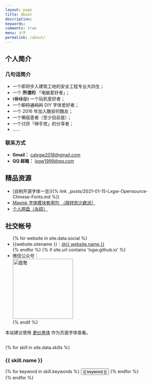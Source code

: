 ```yaml
---
layout: page
title: About
description: 
keywords: 
comments: true
menu: 关于
permalink: /about/
---
```




## 个人简介
### 几句话简介
- 一个即将步入建筑工地的安全工程专业大四生；
- 一个 **所谓的** 「电脑爱好者」；
- ~~(曾经是)~~ 一个玩机爱好者；
- 一个~~即将退坑的~~ DIY 字体爱好者；
- 一个 2016 年加入酷安的酷友；
- 一个懒癌患者（至少目前是）；
- 一个讨厌「伸手党」的分享者；
- ……

### 联系方式
- **Gmail：** [calxgw2018@gmail.com](mailto:calxgw2018@gmail.com)
- **QQ 邮箱：** [lxgw1999@qq.com](mailto:lxgw1999@qq.com)

## 精品资源
- [自制开源字体一览]({% link _posts/2021-01-15-Lxgw-Opensource-Chinese-Fonts.md %})
- [Magisk 字体模块套用包 *（跳转到少数派）*](https://sspai.com/post/58049)
- [个人网盘（永硕）](http://lxgw.ys168.com)

## 社交帐号

<ul>
{% for website in site.data.social %}
<li>{{website.sitename }}：<a href="{{ website.url }}" target="_blank">@{{ website.name }}</a></li>
{% endfor %}
{% if site.url contains 'lxgw.github.io' %}
<li>
微信公众号：<br />
<img style="height:192px;width:192px;border:1px solid lightgrey;" src="{{ assets_base_url }}/assets/images/qrcode.jpg" alt="霞鹜" />
</li>
{% endif %}
</ul>


本站建议使用 [更纱黑体](https://github.com/be5invis/Sarasa-Gothic/) 作为页面字体查看。

##  

{% for skill in site.data.skills %}
### {{ skill.name }}
<div class="btn-inline">
{% for keyword in skill.keywords %}
<button class="btn btn-outline" type="button">{{ keyword }}</button>
{% endfor %}
</div>
{% endfor %}
